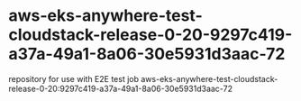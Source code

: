 # aws-eks-anywhere-test-cloudstack-release-0-20-9297c419-a37a-49a1-8a06-30e5931d3aac-72
repository for use with E2E test job aws-eks-anywhere-test-cloudstack-release-0-20:9297c419-a37a-49a1-8a06-30e5931d3aac-72
